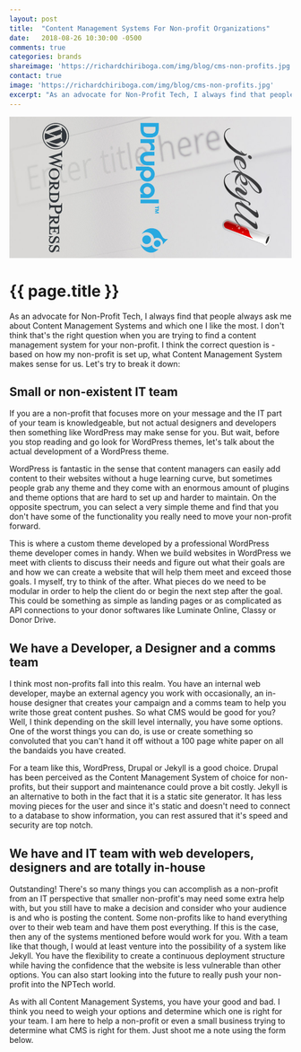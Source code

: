 ```yaml
---
layout: post
title:  "Content Management Systems For Non-profit Organizations"
date:   2018-08-26 10:30:00 -0500
comments: true
categories: brands
shareimage: 'https://richardchiriboga.com/img/blog/cms-non-profits.jpg'
contact: true
image: 'https://richardchiriboga.com/img/blog/cms-non-profits.jpg'
excerpt: "As an advocate for Non-Profit Tech, I always find that people always ask me about Content Management Systems and which one I like the most. I don't think that's the right question when you are trying to find a content management system for your non-profit."
---
```

<img src="/img/blog/cms-non-profits.jpg" class="img-responsive center-block featured-blog-img" />

# {{ page.title }}

As an advocate for Non-Profit Tech, I always find that people always ask me about Content Management Systems and which one I like the most. I don't think that's the right question when you are trying to find a content management system for your non-profit. I think the correct question is - based on how my non-profit is set up, what Content Management System makes sense for us. Let's try to break it down:

## Small or non-existent IT team 

If you are a non-profit that focuses more on your message and the IT part of your team is knowledgeable, but not actual designers and developers then something like WordPress may make sense for you. But wait, before you stop reading and go look for WordPress themes, let's talk about the actual development of a WordPress theme.

WordPress is fantastic in the sense that content managers can easily add content to their websites without a huge learning curve, but sometimes people grab any theme and they come with an enormous amount of plugins and theme options that are hard to set up and harder to maintain. On the opposite spectrum, you can select a very simple theme and find that you don't have some of the functionality you really need to move your non-profit forward.

This is where a custom theme developed by a professional WordPress theme developer comes in handy. When we build websites in WordPress we meet with clients to discuss their needs and figure out what their goals are and how we can create a website that will help them meet and exceed those goals. I myself, try to think of the after. What pieces do we need to be modular in order to help the client do or begin the next step after the goal. This could be something as simple as landing pages or as complicated as API connections to your donor softwares like Luminate Online, Classy or Donor Drive.


## We have a Developer, a Designer and a comms team

I think most non-profits fall into this realm. You have an internal web developer, maybe an external agency you work with occasionally, an in-house designer that creates your campaign and a comms team to help you write those great content pushes. So what CMS would be good for you? Well, I think depending on the skill level internally, you have some options. One of the worst things you can do, is use or create something so convoluted that you can't hand it off without a 100 page white paper on all the bandaids you have created.  

For a team like this, WordPress, Drupal or Jekyll is a good choice. Drupal has been perceived as the Content Management System of choice for non-profits, but their support and maintenance could prove a bit costly. Jekyll is an alternative to both in the fact that it is a static site generator. It has less moving pieces for the user and since it's static and doesn't need to connect to a database to show information, you can rest assured that it's speed and security are top notch.


## We have and IT team with web developers, designers and are totally in-house

Outstanding! There's so many things you can accomplish as a non-profit from an IT perspective that smaller non-profit's may need some extra help with, but you still have to make a decision and consider who your audience is and who is posting the content. Some non-profits like to hand everything over to their web team and have them post everything. If this is the case, then any of the systems mentioned before would work for you. With a team like that though, I would at least venture into the possibility of a system like Jekyll. You have the flexibility to create a continuous deployment structure while having the confidence that the website is less vulnerable than other options. You can also start looking into the future to really push your non-profit into the NPTech world.  

As with all Content Management Systems, you have your good and bad. I think you need to weigh your options and determine which one is right for your team. I am here to help a non-profit or even a small business trying to determine what CMS is right for them. Just shoot me a note using the form below.
